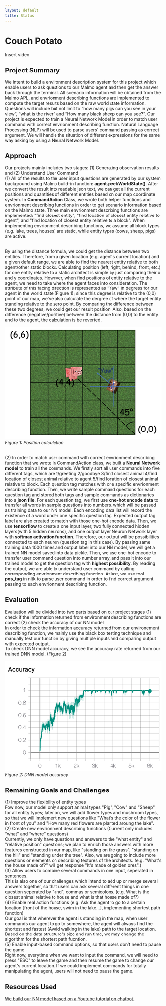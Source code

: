 ```yaml
---
layout: default
title: Status
---
```


# Couch Potato

Insert video

## Project Summary

We intent to build a environment description system for this project which enable users to ask questions to our Malmo agent and then get the answer back through the terminal. All scenario information will be obtained from the Malmo APL, and envrionment describing functions are implemented to compute the target results based on the raw world state information. Questions will include but not limit to “how many pigs can you see in your view”, “what is the river” and “How many black sheep can you see?”. Our project is expected to train a Neural Network Model in order to match user command with correct envrionment describing function. Natural Language Processing (NLP) will be used to parse users' command passing as correct argument. We will handle the situation of different expressions for the same way asking by using a Neural Network Model.

## Approach

Our projects mainly includes two stages: (1) Generating observation results and (2) Understand User Command
<br>(1) All of the results to the user input questions are generated by our system background using Malmo build-in function: **agent.peekWorldState()**. After we convert the result into readable json text, we can get all the current positions and quantities of different entities based on our map coordinate system. In **CommandAction** Class, we wrote both helper functions and envrionment describing functions in order to get scenario information based on the Malmo state. Three main envrionment describing functions are implemented: "find closest entity", "find location of closest entity relative to agent", and "find location of closest entity relative to a block". When implementing envrionment describing functions, we assume all block types (e.g. lake, trees, houses) are static, while entity types (cows, sheep, pigs) are active.

<br> By using the distance formula, we could get the distance between two entities. Therefore, from a given location (e.g. agent's current location) and a given default range, we are able to find the nearest entity relative to both agent/other static blocks. Calculating position (left, right, behind, front, etc.) for one entity relative to a static architect is simple by just comparing their x and y coordinates. However, when find positions of entity relative to the agent, we need to take where the agent faces into consideration. The attribute of this facing direction is represented as "Yaw" in degress for our agent in the world state (Figure 1); since this degree is relative to the (0,0) point of our map, we've also calculate the dergree of where the target entity standing relative to the zero point. By comparing the difference between these two degrees, we could get our result position. Also, based on the difference (negative/positive) between the distance from (0,0) to the entity and to the agent, the calculation is be reverted.

<p><img src="assets/position_calc.png" width="650" alt/><em>Figure 1: Position calculation</em></p>

<br>(2) In order to match user command with correct envrionment describing function that we wrote in CommandAction class, we built a **Neural Network model** to train all the commands. We firstly sort all user commands into five different tags, which are 1/greeting 2/goodbye 3/find closest animal 4/find location of closest animal relative to agent 5/find location of closest animal relative to block. Each question tag matches with one specific envrionment describing function. Then, we write sample command questions for each question tag and stored both tags and sample commands as dictionaries into a **json file**. For each question tag, we first use **one-hot encode data** to transfer all words in sample questions into numbers, which will be passed as training data to our NN model. Each encoding data list will record the existence of a word under one specific question tag. Expected output tag label are also created to match with those one-hot encode data. Then, we use **tensorflow** to create a one input layer, two fully connected hidden layers(with 5 hidden neurons), and one output layer Neuron Network layer with **softmax activation function**. Therefore, our output will be possibilities connected to each neuron (question tag in this case). By passing same training data 1000 times and output label into our NN model, we will get a trained NN model saved into data pickle. Then, we use one-hot encode to transfer user command question into number array, and pass it into our trained model to get the question tag with **highest possibility**. By reading the output, we are able to understand user command by calling corresponding envrionment describing function. At last, we use tool **pos_tag** in nltk to parse user command in order to find correct argument passing to each envrionment describing function.

## Evaluation

Evaluation will be divided into two parts based on our project stages (1) check if the information returned from environment describing functions are correct (2) check the accuracy of our NN model
<br> In order to check the information accuracy returned from our environement describing function, we mainly use the black box testing technique and manually test our function by giving multiple inputs and comparing output with expected output.
<br> To check DNN model accuracy, we see the accuracy rate returned from our trained DNN model. (Figure 2)

<p><img src="assets/accuracy_graph.png" width="650" alt/><em>Figure 2: DNN model accuracy</em></p>

## Remaining Goals and Challenges

(1) Improve the flexibility of entity types
<br>Fow now, our model only support animal types "Pig", "Cow" and "Sheep" for all entity types; later on, we will add flower types and mushroom types, so that we will implement new questions like "What's the color of the flower in front of you" and "How many red flowers are planted aroung the lake".
<br> (2) Create new envrionment describing functions (Current only includes “what” and “where” questions)
<br>Currently, we only have questions and answers to the "what entity" and "relative position" questions; we plan to enrich those answers with more features constructed in our map, like "standing on the grass", "standing on the hill" and "standing under the tree". Also, we are going to include more questions or elements on describing textures of the architects. (e.g. "What's the house made of?" will get response "It's made of golden ores".)
<br> (3) Allow users to combine several commands in one input, seperated in sentences.
<br> This is also one of our challenges which intend to add up or merge several answers together, so that users can ask several different things in one question seperated by "and", commas or semicolons. (e.g. What is the closest animal relative to house and what is that house made of?)
<br> (4) Enable real action functions (e.g. Ask the agent to go to a certain location [front of the house, swim in the lake…], implementing shortest path function)
<br>Our goal is that wherever the agent is standing in the map, when user commands our agent to go to somewhere, the agent will always find the shortest and fastest (Avoid walking in the lake) path to the target location. Based on the data structure's size and run time, we may change the algorithm for the shortest path fucntion.
<br> (5) Enable input-based command options, so that users don’t need to pause the game
<br> Right now, everytime when we want to input the command, we will need to press "ESC" to leave the game and then resume the game to change our agent's current location. If we could implement commands for totally manipulating the agent, users will not need to pause the game.

## Resources Used

[ We build our NN model based on a Youtube tutorial on chatbot.](https://www.youtube.com/watch?v=wypVcNIH6D4&list=PLzMcBGfZo4-ndH9FoC4YWHGXG5RZekt-Q&index=1)
